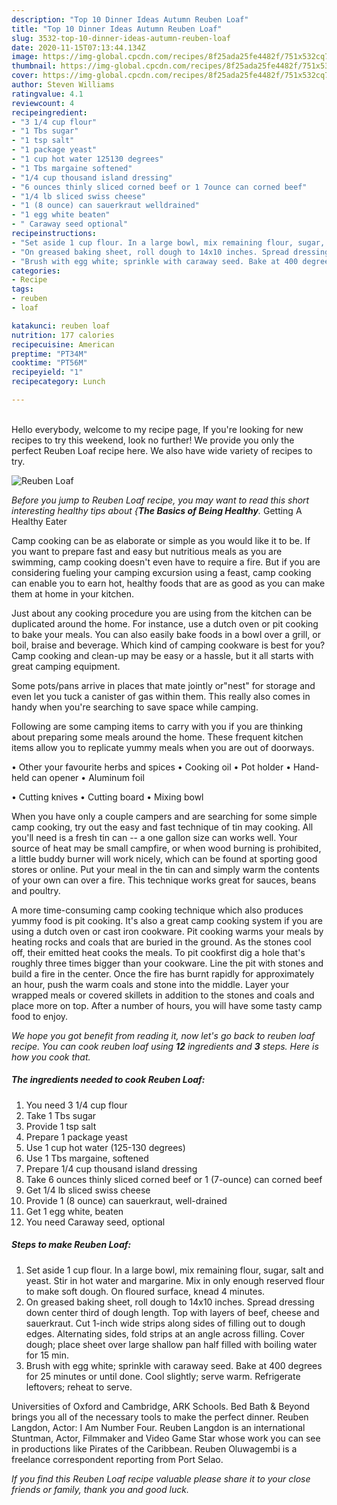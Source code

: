 ```yaml
---
description: "Top 10 Dinner Ideas Autumn Reuben Loaf"
title: "Top 10 Dinner Ideas Autumn Reuben Loaf"
slug: 3532-top-10-dinner-ideas-autumn-reuben-loaf
date: 2020-11-15T07:13:44.134Z
image: https://img-global.cpcdn.com/recipes/8f25ada25fe4482f/751x532cq70/reuben-loaf-recipe-main-photo.jpg
thumbnail: https://img-global.cpcdn.com/recipes/8f25ada25fe4482f/751x532cq70/reuben-loaf-recipe-main-photo.jpg
cover: https://img-global.cpcdn.com/recipes/8f25ada25fe4482f/751x532cq70/reuben-loaf-recipe-main-photo.jpg
author: Steven Williams
ratingvalue: 4.1
reviewcount: 4
recipeingredient:
- "3 1/4 cup flour"
- "1 Tbs sugar"
- "1 tsp salt"
- "1 package yeast"
- "1 cup hot water 125130 degrees"
- "1 Tbs margaine softened"
- "1/4 cup thousand island dressing"
- "6 ounces thinly sliced corned beef or 1 7ounce can corned beef"
- "1/4 lb sliced swiss cheese"
- "1 (8 ounce) can sauerkraut welldrained"
- "1 egg white beaten"
- " Caraway seed optional"
recipeinstructions:
- "Set aside 1 cup flour. In a large bowl, mix remaining flour, sugar, salt and yeast. Stir in hot water and margarine. Mix in only enough reserved flour to make soft dough. On floured surface, knead 4 minutes."
- "On greased baking sheet, roll dough to 14x10 inches. Spread dressing down center third of dough length. Top with layers of beef, cheese and sauerkraut. Cut 1-inch wide strips along sides of filling out to dough edges. Alternating sides, fold strips at an angle across filling. Cover dough; place sheet over large shallow pan half filled with boiling water for 15 min."
- "Brush with egg white; sprinkle with caraway seed. Bake at 400 degrees for 25 minutes or until done. Cool slightly; serve warm. Refrigerate leftovers; reheat to serve."
categories:
- Recipe
tags:
- reuben
- loaf

katakunci: reuben loaf 
nutrition: 177 calories
recipecuisine: American
preptime: "PT34M"
cooktime: "PT56M"
recipeyield: "1"
recipecategory: Lunch

---
```

<br>
Hello everybody, welcome to my recipe page, If you're looking for new recipes to try this weekend, look no further! We provide you only the perfect Reuben Loaf recipe here. We also have wide variety of recipes to try.
<br>


![Reuben Loaf](https://img-global.cpcdn.com/recipes/8f25ada25fe4482f/751x532cq70/reuben-loaf-recipe-main-photo.jpg)

<i>Before you jump to Reuben Loaf recipe, you may want to read this short interesting healthy tips about {<strong>The Basics of Being Healthy</strong>.</i>
Getting A Healthy Eater

    
Camp cooking can be as elaborate or simple as you would like it to be. If you want to prepare fast and easy but nutritious meals as you are swimming, camp cooking doesn't even have to require a fire. But if you are considering fueling your camping excursion using a feast, camp cooking can enable you to earn hot, healthy foods that are as good as you can make them at home in your kitchen.

 Just about any cooking procedure you are using from the kitchen can be duplicated around the home. For instance, use a dutch oven or pit cooking to bake your meals. You can also easily bake foods in a bowl over a grill, or boil, braise and beverage. Which kind of camping cookware is best for you? Camp cooking and clean-up may be easy or a hassle, but it all starts with great camping equipment.

Some pots/pans arrive in places that mate jointly or"nest" for storage and even let you tuck a canister of gas within them. This really also comes in handy when you're searching to save space while camping.

Following are some camping items to carry with you if you are thinking about preparing some meals around the home. These frequent kitchen items allow you to replicate yummy meals when you are out of doorways.


• Other your favourite herbs and spices
• Cooking oil
• Pot holder
• Hand-held can opener
• Aluminum foil

• Cutting knives
• Cutting board
• Mixing bowl


When you have only a couple campers and are searching for some simple camp cooking, try out the easy and fast technique of tin may cooking. All you'll need is a fresh tin can -- a one gallon size can works well. Your source of heat may be small campfire, or when wood burning is prohibited, a little buddy burner will work nicely, which can be found at sporting good stores or online. Put your meal in the tin can and simply warm the contents of your own can over a fire.  This technique works great for sauces, beans and poultry.

A more time-consuming camp cooking technique which also produces yummy food is pit cooking.  It's also a great camp cooking system if you are using a dutch oven or cast iron cookware. Pit cooking warms your meals by heating rocks and coals that are buried in the ground. As the stones cool off, their emitted heat cooks the meals. To pit cookfirst dig a hole that's roughly three times bigger than your cookware. Line the pit with stones and build a fire in the center. Once the fire has burnt rapidly for approximately an hour, push the warm coals and stone into the middle. Layer your wrapped meals or covered skillets in addition to the stones and coals and place more on top. After a number of hours, you will have some tasty camp food to enjoy.


<i>We hope you got benefit from reading it, now let's go back to reuben loaf recipe. You can cook reuben loaf using <strong>12</strong> ingredients and <strong>3</strong> steps. Here is how you cook that.
</i>

##### The ingredients needed to cook Reuben Loaf:

1. You need 3 1/4 cup flour
1. Take 1 Tbs sugar
1. Provide 1 tsp salt
1. Prepare 1 package yeast
1. Use 1 cup hot water (125-130 degrees)
1. Use 1 Tbs margaine, softened
1. Prepare 1/4 cup thousand island dressing
1. Take 6 ounces thinly sliced corned beef or 1 (7-ounce) can corned beef
1. Get 1/4 lb sliced swiss cheese
1. Provide 1 (8 ounce) can sauerkraut, well-drained
1. Get 1 egg white, beaten
1. You need  Caraway seed, optional


##### Steps to make Reuben Loaf:

1. Set aside 1 cup flour. In a large bowl, mix remaining flour, sugar, salt and yeast. Stir in hot water and margarine. Mix in only enough reserved flour to make soft dough. On floured surface, knead 4 minutes.
1. On greased baking sheet, roll dough to 14x10 inches. Spread dressing down center third of dough length. Top with layers of beef, cheese and sauerkraut. Cut 1-inch wide strips along sides of filling out to dough edges. Alternating sides, fold strips at an angle across filling. Cover dough; place sheet over large shallow pan half filled with boiling water for 15 min.
1. Brush with egg white; sprinkle with caraway seed. Bake at 400 degrees for 25 minutes or until done. Cool slightly; serve warm. Refrigerate leftovers; reheat to serve.


Universities of Oxford and Cambridge, ARK Schools. Bed Bath &amp; Beyond brings you all of the necessary tools to make the perfect dinner. Reuben Langdon, Actor: I Am Number Four. Reuben Langdon is an international Stuntman, Actor, Filmmaker and Video Game Star whose work you can see in productions like Pirates of the Caribbean. Reuben Oluwagembi is a freelance correspondent reporting from Port Selao. 

<i>If you find this Reuben Loaf recipe valuable please share it to your close friends or family, thank you and good luck.</i>
